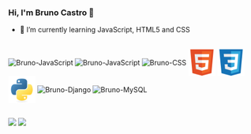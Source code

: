 ### Hi, I'm Bruno Castro 👋

- 🌱 I’m currently learning JavaScript, HTML5 and CSS

<div style="display: inline_block">
  <br>
  <img align="center" alt="Bruno-JavaScript" height="55" width="55" src="https://cdn.jsdelivr.net/gh/devicons/devicon/icons/javascript/javascript-original.svg">
  <img align="center" alt="Bruno-JavaScript" height="55" width="55" src="https://cdn.jsdelivr.net/gh/devicons/devicon/icons/nodejs/nodejs-original.svg">
  <img align="center" alt="Bruno-CSS" height="55" width="55" src="https://cdn.jsdelivr.net/gh/devicons/devicon/icons/react/react-original.svg">
  <img align="center" alt="Bruno-HTML" height="55" width="55" src="https://raw.githubusercontent.com/devicons/devicon/master/icons/html5/html5-original.svg">
  <img align="center" alt="Bruno-CSS" height="55" width="55" src="https://raw.githubusercontent.com/devicons/devicon/master/icons/css3/css3-original.svg">
  <img align="center" alt="Bruno-Python" height="55" width="55" src="https://raw.githubusercontent.com/devicons/devicon/master/icons/python/python-original.svg">
  <img align="center" alt="Bruno-Django" height="55" width="55" img src="https://cdn.jsdelivr.net/gh/devicons/devicon/icons/django/django-plain.svg">
  <img align="center" alt="Bruno-MySQL" height="55" width="55" img src="https://cdn.jsdelivr.net/gh/devicons/devicon/icons/mysql/mysql-original.svg">
</div>

##

<div>
  <a href="http://www.linkedin.com/in/brunocastrom" target="_blank"><img src="https://img.shields.io/badge/-LinkedIn-%230077B5?style=for-the-badge&logo=linkedin&logoColor=white" target="_blank"></a>
  <a href = "mailto:brunocastromoura@hotmail.com"><img src="https://img.shields.io/badge/Gmail-D14836?style=for-the-badge&logo=gmail&logoColor=white"></a>
</div>

